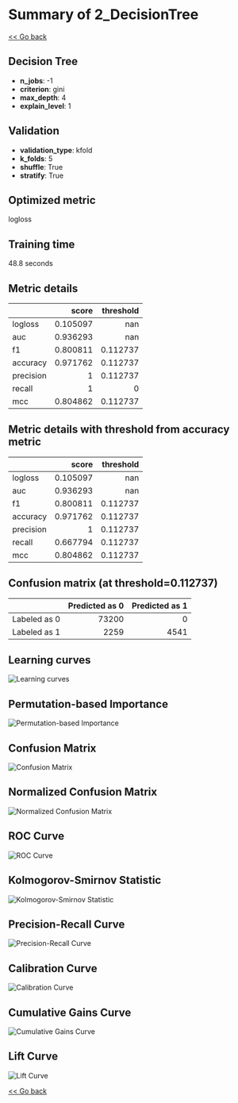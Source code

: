 # Summary of 2_DecisionTree

[<< Go back](../README.md)


## Decision Tree
- **n_jobs**: -1
- **criterion**: gini
- **max_depth**: 4
- **explain_level**: 1

## Validation
 - **validation_type**: kfold
 - **k_folds**: 5
 - **shuffle**: True
 - **stratify**: True

## Optimized metric
logloss

## Training time

48.8 seconds

## Metric details
|           |    score |   threshold |
|:----------|---------:|------------:|
| logloss   | 0.105097 |  nan        |
| auc       | 0.936293 |  nan        |
| f1        | 0.800811 |    0.112737 |
| accuracy  | 0.971762 |    0.112737 |
| precision | 1        |    0.112737 |
| recall    | 1        |    0        |
| mcc       | 0.804862 |    0.112737 |


## Metric details with threshold from accuracy metric
|           |    score |   threshold |
|:----------|---------:|------------:|
| logloss   | 0.105097 |  nan        |
| auc       | 0.936293 |  nan        |
| f1        | 0.800811 |    0.112737 |
| accuracy  | 0.971762 |    0.112737 |
| precision | 1        |    0.112737 |
| recall    | 0.667794 |    0.112737 |
| mcc       | 0.804862 |    0.112737 |


## Confusion matrix (at threshold=0.112737)
|              |   Predicted as 0 |   Predicted as 1 |
|:-------------|-----------------:|-----------------:|
| Labeled as 0 |            73200 |                0 |
| Labeled as 1 |             2259 |             4541 |

## Learning curves
![Learning curves](learning_curves.png)

## Permutation-based Importance
![Permutation-based Importance](permutation_importance.png)
## Confusion Matrix

![Confusion Matrix](confusion_matrix.png)


## Normalized Confusion Matrix

![Normalized Confusion Matrix](confusion_matrix_normalized.png)


## ROC Curve

![ROC Curve](roc_curve.png)


## Kolmogorov-Smirnov Statistic

![Kolmogorov-Smirnov Statistic](ks_statistic.png)


## Precision-Recall Curve

![Precision-Recall Curve](precision_recall_curve.png)


## Calibration Curve

![Calibration Curve](calibration_curve_curve.png)


## Cumulative Gains Curve

![Cumulative Gains Curve](cumulative_gains_curve.png)


## Lift Curve

![Lift Curve](lift_curve.png)



[<< Go back](../README.md)
